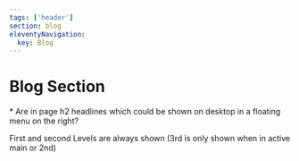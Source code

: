 ```yaml
---
tags: ['header']
section: blog
eleventyNavigation:
  key: Blog
---
```


# Blog Section

\* Are in page h2 headlines which could be shown on desktop in a floating menu on the right?

First and second Levels are always shown (3rd is only shown when in active main or 2nd)
